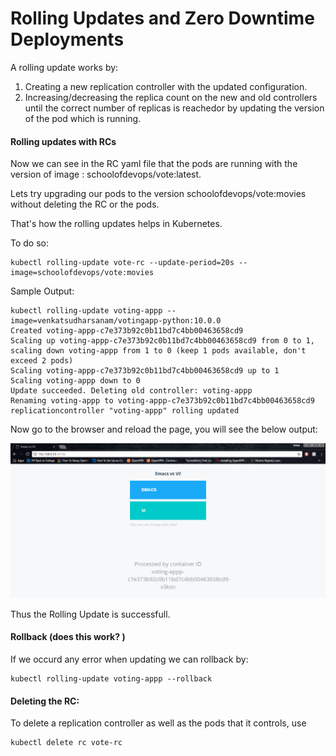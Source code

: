 # Rolling Updates and Zero Downtime Deployments

A rolling update works by:
1. Creating a new replication controller with the updated configuration.
2. Increasing/decreasing the replica count on the new and old controllers until the correct number of replicas is reachedor by updating the version of the pod which is running.


#### Rolling updates with RCs

Now we can see in the RC yaml file that the pods are running with the version of image : schoolofdevops/vote:latest.

Lets try upgrading our pods to the version schoolofdevops/vote:movies without deleting the RC or the pods.

That's how the rolling updates helps in Kubernetes.

To do so:
```
kubectl rolling-update vote-rc --update-period=20s --image=schoolofdevops/vote:movies
```
Sample Output:
```
kubectl rolling-update voting-appp --image=venkatsudharsanam/votingapp-python:10.0.0
Created voting-appp-c7e373b92c0b11bd7c4bb00463658cd9
Scaling up voting-appp-c7e373b92c0b11bd7c4bb00463658cd9 from 0 to 1, scaling down voting-appp from 1 to 0 (keep 1 pods available, don't exceed 2 pods)
Scaling voting-appp-c7e373b92c0b11bd7c4bb00463658cd9 up to 1
Scaling voting-appp down to 0
Update succeeded. Deleting old controller: voting-appp
Renaming voting-appp to voting-appp-c7e373b92c0b11bd7c4bb00463658cd9
replicationcontroller "voting-appp" rolling updated
```

Now go to the browser and reload the page, you will see the below output:


![alt text](images/RC-Vote.PNG "Vote Page")

Thus the Rolling Update is successfull.



#### Rollback (does this work? )
If we occurd any error when updating we can rollback by:
```
kubectl rolling-update voting-appp --rollback
```

#### Deleting the RC:

To delete a replication controller as well as the pods that it controls, use

```
kubectl delete rc vote-rc
```
